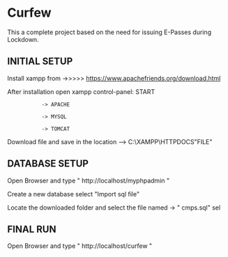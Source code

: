 # Curfew
This a complete project based on the need for issuing E-Passes during Lockdown.

INITIAL SETUP
------------------
 Install xampp from ->>>>> https://www.apachefriends.org/download.html
 
 After installation open xampp control-panel:
      START    
      
               -> APACHE
      
               -> MYSQL
               
               -> TOMCAT
 
 
 Download file and save in the  location --> C:\XAMPP\HTTPDOCS\"FILE"
 
DATABASE SETUP
---------------
Open Browser and type " http://localhost/myphpadmin "

Create a new database
select "Import sql file"

Locate the downloaded folder and select the file named -> " cmps.sql" sel
 
 FINAL RUN
 ----------
 
 Open Browser and type " http://localhost/curfew "
 
 



